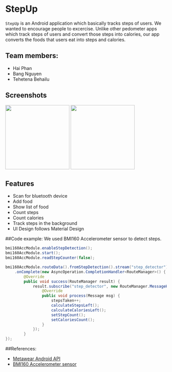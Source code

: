 # StepUp

`StepUp` is an Android application which basically tracks steps of users. We wanted to encourage people to excercise.
Unlike other pedometer apps which track steps of users and convert those steps into calories, our app converts the foods that users eat into steps and calories.

## Team members:
- Hai Phan
- Bang Nguyen
- Tehetena Behailu

## Screenshots
<img src="https://github.com/titay2/StepUp/blob/master/14632770_1312896135421267_512722842_o.jpg" width="200"/>
<img src="https://github.com/titay2/StepUp/blob/master/14672651_1312896115421269_125766546_o.jpg" width="200"/>

## Features
- Scan for bluetooth device
- Add food
- Show list of food
- Count steps
- Count calories
- Track steps in the background
- UI Design follows Material Design


##Code example:
We used BMI160 Accelerometer sensor to detect steps.

```Java
bmi160AccModule.enableStepDetection();
bmi160AccModule.start();
bmi160AccModule.readStepCounter(false);

bmi160AccModule.routeData().fromStepDetection().stream("step_detector").commit()
    .onComplete(new AsyncOperation.CompletionHandler<RouteManager>() {
        @Override
        public void success(RouteManager result) {
            result.subscribe("step_detector", new RouteManager.MessageHandler() {
                @Override
                public void process(Message msg) {
                    stepsTaken++;
                    calculateStepsLeft();
                    calculateCaloriesLeft();
                    setStepCount();
                    setCaloriesCount();
                }
            });
        }
});
```

##References:
- [Metawear Android API](https://github.com/mbientlab/Metawear-AndroidAPI)
- [BMI160 Accelerometer sensor](https://mbientlab.com/androiddocs/latest/bmi160_accelerometer.html)
